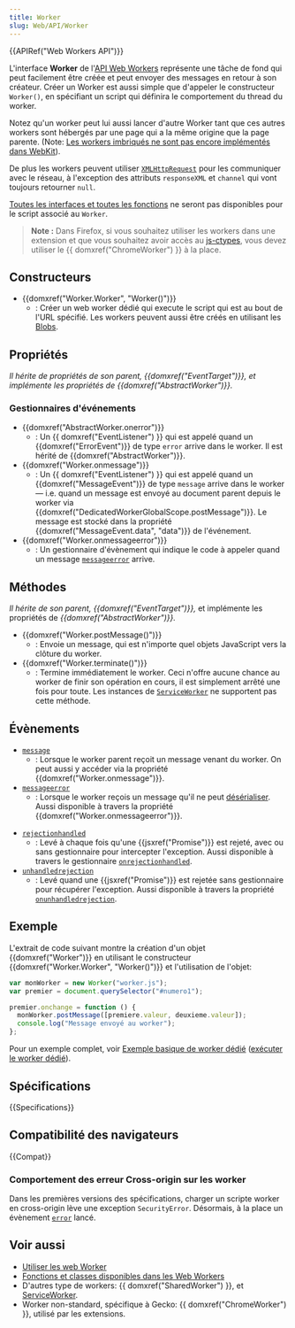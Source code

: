 ```yaml
---
title: Worker
slug: Web/API/Worker
---
```


{{APIRef("Web Workers API")}}

L'interface **Worker** de l'[API Web Workers](/fr/docs/Web/API/Web_Workers_API) représente une tâche de fond qui peut facilement être créée et peut envoyer des messages en retour à son créateur. Créer un Worker est aussi simple que d'appeler le constructeur `Worker()`, en spécifiant un script qui définira le comportement du thread du worker.

Notez qu'un worker peut lui aussi lancer d'autre Worker tant que ces autres workers sont hébergés par une page qui a la même origine que la page parente. (Note: [Les workers imbriqués ne sont pas encore implémentés dans WebKit](https://bugs.webkit.org/show_bug.cgi?id=22723)).

De plus les workers peuvent utiliser [`XMLHttpRequest`](/fr/docs/DOM/XMLHttpRequest) pour les communiquer avec le réseau, à l'exception des attributs `responseXML` et `channel` qui vont toujours retourner `null`.

[Toutes les interfaces et toutes les fonctions](/fr/docs/Web/API/Web_Workers_API/Functions_and_classes_available_to_workers) ne seront pas disponibles pour le script associé au `Worker`.

> **Note :** Dans Firefox, si vous souhaitez utiliser les workers dans une extension et que vous souhaitez avoir accès au [js-ctypes](/fr/docs/js-ctypes), vous devez utiliser le {{ domxref("ChromeWorker") }} à la place.

## Constructeurs

- {{domxref("Worker.Worker", "Worker()")}}
  - : Créer un web worker dédié qui execute le script qui est au bout de l'URL spécifié. Les workers peuvent aussi être créés en utilisant les [Blobs](/fr/docs/Web/API/Blob).

## Propriétés

_Il hérite de propriétés de son parent, {{domxref("EventTarget")}}, et implémente les propriétés de {{domxref("AbstractWorker")}}._

### Gestionnaires d'événements

- {{domxref("AbstractWorker.onerror")}}
  - : Un {{ domxref("EventListener") }} qui est appelé quand un {{domxref("ErrorEvent")}} de type `error` arrive dans le worker. Il est hérité de {{domxref("AbstractWorker")}}.
- {{domxref("Worker.onmessage")}}
  - : Un {{ domxref("EventListener") }} qui est appelé quand un {{domxref("MessageEvent")}} de type `message` arrive dans le worker — i.e. quand un message est envoyé au document parent depuis le worker via {{domxref("DedicatedWorkerGlobalScope.postMessage")}}. Le message est stocké dans la propriété {{domxref("MessageEvent.data", "data")}} de l'événement.
- {{domxref("Worker.onmessageerror")}}
  - : Un gestionnaire d'évènement qui indique le code à appeler quand un message [`messageerror`](/fr/docs/Web/API/Worker/messageerror_event) arrive.

## Méthodes

_Il hérite de son parent,_ _{{domxref("EventTarget")}},_ et implémente les propriétés de _{{domxref("AbstractWorker")}}._

- {{domxref("Worker.postMessage()")}}
  - : Envoie un message, qui est n'importe quel objets JavaScript vers la clôture du worker.
- {{domxref("Worker.terminate()")}}
  - : Termine immédiatement le worker. Ceci n'offre aucune chance au worker de finir son opération en cours, il est simplement arrêté une fois pour toute. Les instances de [`ServiceWorker`](/fr/docs/Web/API/ServiceWorker) ne supportent pas cette méthode.

## Évènements

- [`message`](/fr/docs/Web/API/Worker/message_event)
  - : Lorsque le worker parent reçoit un message venant du worker. On peut aussi y accéder via la propriété {{domxref("Worker.onmessage")}}.
- [`messageerror`](/fr/docs/Web/API/Worker/messageerror_event)
  - : Lorsque le worker reçois un message qu'il ne peut [désérialiser](/fr/docs/Web/API/Web_Workers_API/Structured_clone_algorithm). Aussi disponible à travers la propriété {{domxref("Worker.onmessageerror")}}.

<!---->

- [`rejectionhandled`](/fr/docs/Web/API/Window/rejectionhandled_event)
  - : Levé à chaque fois qu'une {{jsxref("Promise")}} est rejeté, avec ou sans gestionnaire pour intercepter l'exception. Aussi disponible à travers le gestionnaire [`onrejectionhandled`](/fr/docs/Web/API/WindowEventHandlers/onrejectionhandled).
- [`unhandledrejection`](/fr/docs/Web/API/Window/unhandledrejection_event)
  - : Levé quand une {{jsxref("Promise")}} est rejetée sans gestionnaire pour récupérer l'exception. Aussi disponible à travers la propriété [`onunhandledrejection`](/fr/docs/Web/API/WindowEventHandlers/onunhandledrejection).

## Exemple

L'extrait de code suivant montre la création d'un objet {{domxref("Worker")}} en utilisant le constructeur {{domxref("Worker.Worker", "Worker()")}} et l'utilisation de l'objet:

```js
var monWorker = new Worker("worker.js");
var premier = document.querySelector("#numero1");

premier.onchange = function () {
  monWorker.postMessage([premiere.valeur, deuxieme.valeur]);
  console.log("Message envoyé au worker");
};
```

Pour un exemple complet, voir [Exemple basique de worker dédié](https://github.com/mdn/simple-web-worker) ([exécuter le worker dédié](http://mdn.github.io/simple-web-worker/)).

## Spécifications

{{Specifications}}

## Compatibilité des navigateurs

{{Compat}}

### Comportement des erreur Cross-origin sur les worker

Dans les premières versions des spécifications, charger un scripte worker en cross-origin lève une exception `SecurityError`. Désormais, à la place un évènement [`error`](/fr/docs/Web/API/Worker/error_event) lancé.

## Voir aussi

- [Utiliser les web Worker](/fr/docs/Web/API/Web_Workers_API/Utilisation_des_web_workers)
- [Fonctions et classes disponibles dans les Web Workers](/fr/docs/Web/API/Worker/Functions_and_classes_available_to_workers)
- D'autres type de workers: {{ domxref("SharedWorker") }}, et [ServiceWorker](/fr/docs/Web/API/ServiceWorker_API).
- Worker non-standard, spécifique à Gecko: {{ domxref("ChromeWorker") }}, utilisé par les extensions.
